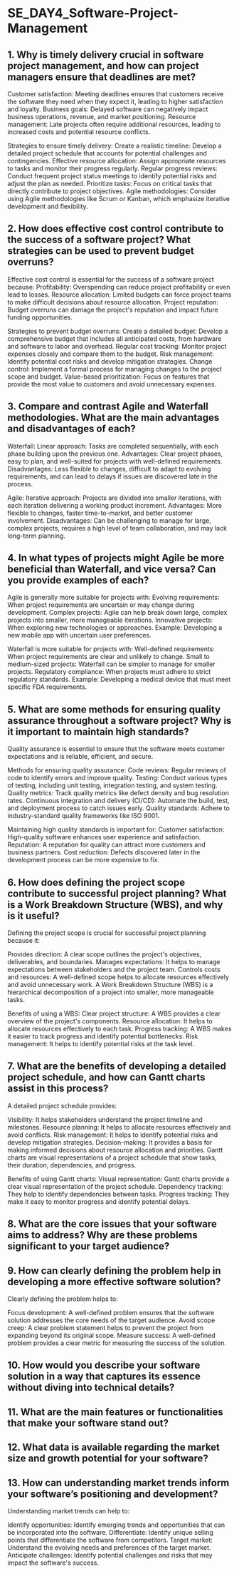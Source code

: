 # SE_DAY4_Software-Project-Management
## 1. Why is timely delivery crucial in software project management, and how can project managers ensure that deadlines are met?
Customer satisfaction: Meeting deadlines ensures that customers receive the software they need when they expect it, leading to higher satisfaction and loyalty.
Business goals: Delayed software can negatively impact business operations, revenue, and market positioning.
Resource management: Late projects often require additional resources, leading to increased costs and potential resource conflicts.

Strategies to ensure timely delivery:
Create a realistic timeline: Develop a detailed project schedule that accounts for potential challenges and contingencies.
Effective resource allocation: Assign appropriate resources to tasks and monitor their progress regularly.
Regular progress reviews: Conduct frequent project status meetings to identify potential risks and adjust the plan as needed.
Prioritize tasks: Focus on critical tasks that directly contribute to project objectives.
Agile methodologies: Consider using Agile methodologies like Scrum or Kanban, which emphasize iterative development and flexibility.

## 2. How does effective cost control contribute to the success of a software project? What strategies can be used to prevent budget overruns?
Effective cost control is essential for the success of a software project because:
Profitability: Overspending can reduce project profitability or even lead to losses.
Resource allocation: Limited budgets can force project teams to make difficult decisions about resource allocation.
Project reputation: Budget overruns can damage the project's reputation and impact future funding opportunities.

Strategies to prevent budget overruns:
Create a detailed budget: Develop a comprehensive budget that includes all anticipated costs, from hardware and software to labor and overhead.
Regular cost tracking: Monitor project expenses closely and compare them to the budget.
Risk management: Identify potential cost risks and develop mitigation strategies.
Change control: Implement a formal process for managing changes to the project scope and budget.
Value-based prioritization: Focus on features that provide the most value to customers and avoid unnecessary expenses.

## 3. Compare and contrast Agile and Waterfall methodologies. What are the main advantages and disadvantages of each?
Waterfall:
Linear approach: Tasks are completed sequentially, with each phase building upon the previous one.
Advantages: Clear project phases, easy to plan, and well-suited for projects with well-defined requirements.
Disadvantages: Less flexible to changes, difficult to adapt to evolving requirements, and can lead to delays if issues are discovered late in the process.

Agile:
Iterative approach: Projects are divided into smaller iterations, with each iteration delivering a working product increment.
Advantages: More flexible to changes, faster time-to-market, and better customer involvement.
Disadvantages: Can be challenging to manage for large, complex projects, requires a high level of team collaboration, and may lack long-term planning.

## 4. In what types of projects might Agile be more beneficial than Waterfall, and vice versa? Can you provide examples of each?
Agile is generally more suitable for projects with:
Evolving requirements: When project requirements are uncertain or may change during development.
Complex projects: Agile can help break down large, complex projects into smaller, more manageable iterations.
Innovative projects: When exploring new technologies or approaches.
Example: Developing a new mobile app with uncertain user preferences.

Waterfall is more suitable for projects with:
Well-defined requirements: When project requirements are clear and unlikely to change.
Small to medium-sized projects: Waterfall can be simpler to manage for smaller projects.
Regulatory compliance: When projects must adhere to strict regulatory standards.
Example: Developing a medical device that must meet specific FDA requirements.

## 5. What are some methods for ensuring quality assurance throughout a software project? Why is it important to maintain high standards?
Quality assurance is essential to ensure that the software meets customer expectations and is reliable, efficient, and secure.

Methods for ensuring quality assurance:
Code reviews: Regular reviews of code to identify errors and improve quality.
Testing: Conduct various types of testing, including unit testing, integration testing, and system testing.
Quality metrics: Track quality metrics like defect density and bug resolution rates.
Continuous integration and delivery (CI/CD): Automate the build, test, and deployment process to catch issues early.
Quality standards: Adhere to industry-standard quality frameworks like ISO 9001.

Maintaining high quality standards is important for:
Customer satisfaction: High-quality software enhances user experience and satisfaction.
Reputation: A reputation for quality can attract more customers and business partners.
Cost reduction: Defects discovered later in the development process can be more expensive to fix.

## 6. How does defining the project scope contribute to successful project planning? What is a Work Breakdown Structure (WBS), and why is it useful?
Defining the project scope is crucial for successful project planning because it:

Provides direction: A clear scope outlines the project's objectives, deliverables, and boundaries.
Manages expectations: It helps to manage expectations between stakeholders and the project team.
Controls costs and resources: A well-defined scope helps to allocate resources effectively and avoid unnecessary work.
A Work Breakdown Structure (WBS) is a hierarchical decomposition of a project into smaller, more manageable tasks.

Benefits of using a WBS:
Clear project structure: A WBS provides a clear overview of the project's components.
Resource allocation: It helps to allocate resources effectively to each task.
Progress tracking: A WBS makes it easier to track progress and identify potential bottlenecks.
Risk management: It helps to identify potential risks at the task level.

## 7. What are the benefits of developing a detailed project schedule, and how can Gantt charts assist in this process?
A detailed project schedule provides:

Visibility: It helps stakeholders understand the project timeline and milestones.
Resource planning: It helps to allocate resources effectively and avoid conflicts.
Risk management: It helps to identify potential risks and develop mitigation strategies.
Decision-making: It provides a basis for making informed decisions about resource allocation and priorities.
Gantt charts are visual representations of a project schedule that show tasks, their duration, dependencies, and progress.

Benefits of using Gantt charts:
Visual representation: Gantt charts provide a clear visual representation of the project schedule.
Dependency tracking: They help to identify dependencies between tasks.
Progress tracking: They make it easy to monitor progress and identify potential delays.

## 8. What are the core issues that your software aims to address? Why are these problems significant to your target audience?


## 9. How can clearly defining the problem help in developing a more effective software solution?
Clearly defining the problem helps to:

Focus development: A well-defined problem ensures that the software solution addresses the core needs of the target audience.
Avoid scope creep: A clear problem statement helps to prevent the project from expanding beyond its original scope.
Measure success: A well-defined problem provides a clear metric for measuring the success of the solution.

## 10. How would you describe your software solution in a way that captures its essence without diving into technical details?


## 11. What are the main features or functionalities that make your software stand out?
## 12. What data is available regarding the market size and growth potential for your software?
## 13. How can understanding market trends inform your software’s positioning and development?
Understanding market trends can help to:

Identify opportunities: Identify emerging trends and opportunities that can be incorporated into the software.
Differentiate: Identify unique selling points that differentiate the software from competitors.
Target market: Understand the evolving needs and preferences of the target market.
Anticipate challenges: Identify potential challenges and risks that may impact the software's success.
